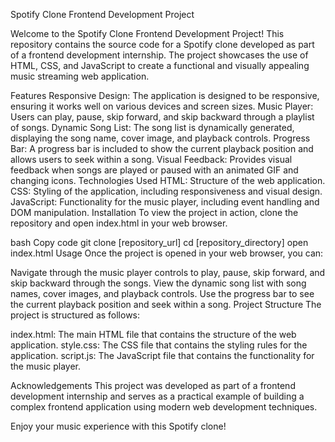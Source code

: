 Spotify Clone Frontend Development Project

Welcome to the Spotify Clone Frontend Development Project! This repository contains the source code for a Spotify clone developed as part of a frontend development internship. The project showcases the use of HTML, CSS, and JavaScript to create a functional and visually appealing music streaming web application.

Features
Responsive Design: The application is designed to be responsive, ensuring it works well on various devices and screen sizes.
Music Player: Users can play, pause, skip forward, and skip backward through a playlist of songs.
Dynamic Song List: The song list is dynamically generated, displaying the song name, cover image, and playback controls.
Progress Bar: A progress bar is included to show the current playback position and allows users to seek within a song.
Visual Feedback: Provides visual feedback when songs are played or paused with an animated GIF and changing icons.
Technologies Used
HTML: Structure of the web application.
CSS: Styling of the application, including responsiveness and visual design.
JavaScript: Functionality for the music player, including event handling and DOM manipulation.
Installation
To view the project in action, clone the repository and open index.html in your web browser.

bash
Copy code
git clone [repository_url]
cd [repository_directory]
open index.html
Usage
Once the project is opened in your web browser, you can:

Navigate through the music player controls to play, pause, skip forward, and skip backward through the songs.
View the dynamic song list with song names, cover images, and playback controls.
Use the progress bar to see the current playback position and seek within a song.
Project Structure
The project is structured as follows:

index.html: The main HTML file that contains the structure of the web application.
style.css: The CSS file that contains the styling rules for the application.
script.js: The JavaScript file that contains the functionality for the music player.

Acknowledgements
This project was developed as part of a frontend development internship and serves as a practical example of building a complex frontend application using modern web development techniques.

Enjoy your music experience with this Spotify clone!

